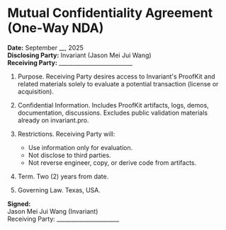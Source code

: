 # Mutual Confidentiality Agreement (One-Way NDA)

**Date:** September __, 2025  
**Disclosing Party:** Invariant (Jason Mei Jui Wang)  
**Receiving Party:** __________________________

1. Purpose. Receiving Party desires access to Invariant's ProofKit and related materials solely to evaluate a potential transaction (license or acquisition).

2. Confidential Information. Includes ProofKit artifacts, logs, demos, documentation, discussions. Excludes public validation materials already on invariant.pro.

3. Restrictions. Receiving Party will:
   - Use information only for evaluation.  
   - Not disclose to third parties.  
   - Not reverse engineer, copy, or derive code from artifacts.  

4. Term. Two (2) years from date.  

5. Governing Law. Texas, USA.  

**Signed:**  
Jason Mei Jui Wang (Invariant)  
Receiving Party: ______________________
